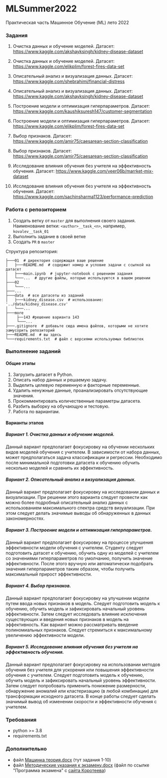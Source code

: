 # MLSummer2022

Практическая часть Машинное Обучение (ML) лето 2022

### Задания

1. Очистка данных и обучение моделей. Датасет: https://www.kaggle.com/akshayksingh/kidney-disease-dataset

2. Очистка данных и обучение моделей. Датасет: https://www.kaggle.com/elikplim/forest-fires-data-set

3. Описательный анализ и визуализация данных. Датасет: https://www.kaggle.com/shebrahimi/financial-distress
 
4. Описательный анализ и визуализация данных. Датасет: https://www.kaggle.com/akshayksingh/kidney-disease-dataset
 
5. Построение модели и оптимизация гиперпараметров. Датасет: https://www.kaggle.com/kaushiksuresh147/customer-segmentation
 
6. Построение модели и оптимизация гиперпараметров. Датасет: https://www.kaggle.com/elikplim/forest-fires-data-set

7. Выбор признаков. Датасет: https://www.kaggle.com/amir75/caesarean-section-classification

8. Выбор признаков. Датасет: https://www.kaggle.com/amir75/caesarean-section-classification

9. Исследование влияния обучения без учителя на эффективность обучения. Датасет: https://www.kaggle.com/veer06b/marrket-mix-dataset

10. Исследование влияния обучения без учителя на эффективность обучения. Датасет: https://www.kaggle.com/sachinsharma1123/performance-prediction


### Работа с репозиторием

1. Создать ветку от `master` для выполнения своего задания. Наименование ветки: `<author>__task_<n>`,
   например, `kovalev__task_01`
2. Выполнить задание в своей ветке
3. Создать `PR` в `master`

Структура репозитория:
```
├───01  # директория содержащая ваше решение
│   ├───README.md  # содержит номер и условие задачи с ссылкой на датасет
│   ├───main.ipynb  # jupyter-notebook с решением задания
│   └───...  # другие файлы, которые используются в вашем решении
├───02
│   └───...
├───...
├───data  # все датасеты из заданий
│   ├───kidney_disease.csv  # использование: '../data/kidney_disease.csv'
│   └───...
├───more
│    ├──143 #решение варианта 143
│    └───...
├───.gitignore  # добавьте сюда имена файлов, которыми не хотите замусорить репозиторий
├───README.md  # вы здесь
└───requirements.txt  # файл с версиями используемых библиотек
```

### Выполнение заданий

#### Общие этапы

1. Загрузить датасет в Python.
2. Описать набор данных и решаемую задачу.
3. Выделить целевую переменную и факторные переменные.
4. Удалить ненужные данные, проанализировать отсутствующие значения.
5. Прокомментировать количественные параметры датасета.
6. Разбить выборку на обучающую и тестовую.
7. Работа по вариантам.

#### Варианты этапов

##### Вариант 1. Очистка данных и обучение моделей.

Данный вариант предполагает фокусировку на обучении нескольких
видов моделей обучения с учителем. В зависимости от набора
данных, может предполагаться задача классификации и регрессии.
Необходимо после минимальной подготовки датасета к обучению
обучить несколько моделей и сравнить их эффективность.

##### Вариант 2. Описательный анализ и визуализация данных.

Данный вариант предполагает фокусировку на исследовании данных
и визуализации. При решении этого варианта следует провести как
можно более подробный описательный анализ данных с
использованием максимального спектра средств визуализации. При
этом следует делать значимые выводы об обнаруженных в данных
закономерностях.

##### Вариант 3. Построение модели и оптимизация гиперпараметров.

Данный вариант предполагает фокусировку на процессе улучшения
эффективности модели обучения с учителем. Студенту следует
подготовить датасет к обучению, обучить одну из моделей с учителем
со значениями гиперпараметров по умолчанию, получить значение
эффективности. После этого вручную или автоматически подобрать
значения гиперпараметров таким образом, чтобы получить
максимальный прирост эффективности.

##### Вариант 4. Выбор признаков.

Данный вариант предполагает фокусировку на улучшении модели
путем ввода новых признаков в модель. Следует подготовить модель
к обучению, обучить модель и зафиксировать начальный уровень
эффективности. Затем следует исследовать влияние исключения
существующих и введения новых признаков в модель на
эффективность. Как вариант можно рассматривать введение
полиномиальных признаков. Следует стремиться к максимальному
увеличению эффективности модели.

##### Вариант 5. Исследование влияния обучения без учителя на эффективность обучения.

Данный вариант предполагает фокусировку на использовании
методов обучения без учителя для ускорения или повышения
эффективности обучения с учителем. Следует подготовить модель к
обучению, обучить модель и зафиксировать начальный уровень
эффективности. Затем следует попробовать применить понижение
размерности, обнаружение аномалий или кластеризацию (в любой
комбинации) для трансформации исходного датасета. В конце работы
следует сделать значимый вывод об изменении скорости и
эффективности обучения с учителем.

### Требования

- python >= 3.8
- requirements.txt

### Дополнительно

- файл [Машинка теория.docx](https://docs.google.com/document/d/1Wvbh8_V136eJZkpTeUbHaM5Xh6DHuG8L/edit) (тут задания 1-10)
- файл [Методические указания к экзамену.docx](https://docs.google.com/document/d/1b3Py3FyRpE3e7IMyX-ZZj1OYbU_Cpq80/edit) (файл по ссылке "Программа экзамена" с [сайта Коротеева](https://koroteev.site/ml/#%D0%B4%D0%BB%D1%8F-%D1%81%D1%82%D1%83%D0%B4%D0%B5%D0%BD%D1%82%D0%BE%D0%B2-%D1%84%D0%B8%D0%BD%D0%B0%D0%BD%D1%81%D0%BE%D0%B2%D0%BE%D0%B3%D0%BE-%D1%83%D0%BD%D0%B8%D0%B2%D0%B5%D1%80%D1%81%D0%B8%D1%82%D0%B5%D1%82%D0%B0))
